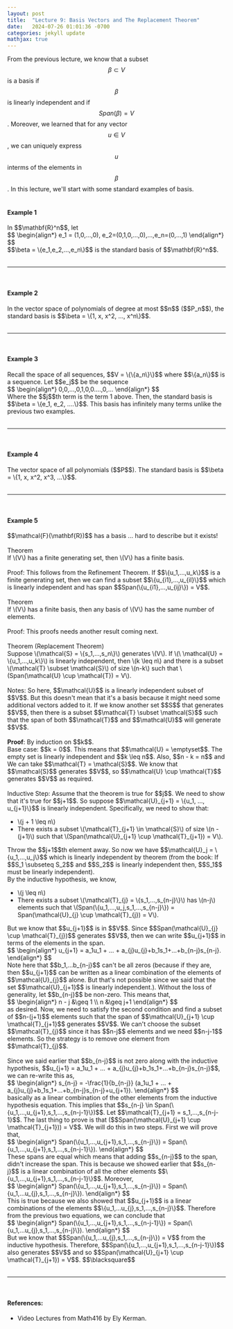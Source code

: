 ```yaml
---
layout: post
title:  "Lecture 9: Basis Vectors and The Replacement Theorem"
date:   2024-07-26 01:01:36 -0700
categories: jekyll update
mathjax: true
---
```

From the previous lecture, we know that a subset $$\beta \subset V$$ is a basis if $$\beta$$ is linearly independent and if $$Span(\beta) = V$$. Moreover, we learned that for any vector $$u \in V$$, we can uniquely express $$u$$ interms of the elements in $$\beta$$. In this lecture, we'll start with some standard examples of basis.
<br>
<br>
<!------------------------------------------------------------------------------------>
<h4><b>Example 1</b></h4>
In $$\mathbf{R}^n$$, let
<div>
	$$
	\begin{align*}
	 e_1 = (1,0,...,0), e_2=(0,1,0,...,0),...,e_n=(0,...,1)
	\end{align*}
	$$
</div>
$$\beta = \{e_1,e_2,...,e_n\}$$ is the standard basis of $$\mathbf{R}^n$$.
<br>
<br>
<hr>
<br>
<!------------------------------------------------------------------------------------>
<h4><b>Example 2</b></h4>
In the vector space of polynomials of degree at most $$n$$ ($$P_n$$), the standard basis is $$\beta = \{1, x, x^2, ..., x^n\}$$. 
<br>
<br>
<hr>
<br>
<!------------------------------------------------------------------------------------>
<h4><b>Example 3</b></h4>
Recall the space of all sequences, $$V = \{\{a_n\}\}$$ where $$\{a_n\}$$ is a sequence. Let $$e_j$$ be the sequence
<div>
	$$
	\begin{align*}
	 0,0,...,0,1,0,0....,0,...
	\end{align*}
	$$
</div>
Where the $$j$$th term is the term 1 above. Then, the standard basis is $$\beta = \{e_1, e_2, ....\}$$. This basis has infinitely many terms unlike the previous two examples.
<br>
<br>
<hr>
<br>
<!------------------------------------------------------------------------------------>
<h4><b>Example 4</b></h4>
The vector space of all polynomials ($$P$$). The standard basis is $$\beta = \{1, x, x^2, x^3, ...\}$$.
<br>
<br>
<hr>
<br>
<!------------------------------------------------------------------------------------>
<h4><b>Example 5</b></h4>
$$\mathcal{F}(\mathbf{R})$$ has a basis ... hard to describe but it exists!
<br>
<br>
<!------------------------------------------------------------------------------------>
<div class="purdiv">
Theorem
</div>
<div class="purbdiv">
If \(V\) has a finite generating set, then \(V\) has a finite basis.
</div>
<br>
Proof: This follows from the Refinement Theorem. If $$\{u_1,...,u_k\}$$ is a finite generating set, then we can find a subset $$\{u_{i1},...,u_{il}\}$$ which is linearly independent and has span $$Span(\{u_{i1},...,u_{ij}\}) = V$$.
<br>
<br>
<!------------------------------------------------------------------------------------>
<div class="purdiv">
Theorem
</div>
<div class="purbdiv">
If \(V\) has a finite basis, then any basis of \(V\) has the same number of elements.
</div>
<br>
Proof: This proofs needs another result coming next.
<br>
<br>
<!------------------------------------------------------------------------------------>
<div class="purdiv">
Theorem (Replacement Theorem)
</div>
<div class="purbdiv">
Suppose \(\mathcal{S} = \{s_1,...,s_n\}\) generates \(V\). If \(\ \mathcal{U} = \{u_1,...,u_k\}\) is linearly independent, then \(k \leq n\) and there is a subset \(\mathcal{T} \subset \mathcal{S}\) of size \(n-k\) such that \(Span(\mathcal{U} \cup \mathcal{T}) = V\).
</div>
<br>
Notes: So here, $$\mathcal{U}$$ is a linearly independent subset of $$V$$. But this doesn't mean that it's a basis because it might need some additional vectors added to it. If we know another set $$S$$ that generates $$V$$, then there is a subset $$\mathcal{T} \subset \mathcal{S}$$ such that the span of both $$\mathcal{T}$$ and $$\mathcal{U}$$ will generate $$V$$.
<br>
<br>
<b>Proof</b>: By induction on $$k$$.
<br>
Base case: $$k = 0$$. This means that $$\mathcal{U} = \emptyset$$. The empty set is linearly independent and $$k \leq n$$. Also, $$n - k = n$$ and We can take $$\mathcal{T} = \mathcal{S}$$. We know that $$\mathcal{S}$$ generates $$V$$, so $$\mathcal{U} \cup \mathcal{T}$$ generates $$V$$ as required.
<br><br>
Inductive Step: Assume that the theorem is true for $$j$$. We need to show that it's true for $$j+1$$. So suppose $$\mathcal{U}_{j+1} = \{u_1, ..., u_{j+1}\}$$ is linearly independent. Specifically, we need to show that:
<ul>
	<li>\(j + 1 \leq n\)</li>
	<li>There exists a subset \(\mathcal{T}_{j+1} \in \mathcal{S}\) of size \(n - (j+1)\) such that \(Span(\mathcal{U}_{j+1} \cup \mathcal{T}_{j+1}) = V\).</li>
</ul>
Throw the $$j+1$$th element away. So now we have $$\mathcal{U}_j = \{u_1,...,u_j\}$$ which is linearly independent by theorem (from the book: If $$S_1 \subseteq S_2$$ and $$S_2$$ is linearly independent then, $$S_1$$ must be linearly independent). 
<br>
By the inductive hypothesis, we know,
<ul>
	<li>\(j \leq n\)</li>
	<li>There exists a subset \(\mathcal{T}_{j} = \{s_1,...,s_{n-j}\}\) has \(n-j\) elements such that \(Span(\{u_1,...,u_j,s_1,...,s_{n-j}\}) = Span(\mathcal{U}_{j} \cup \mathcal{T}_{j}) = V\).</li>
</ul>
But we know that $$u_{j+1}$$ is in $$V$$. Since $$Span(\mathcal{U}_{j} \cup \mathcal{T}_{j})$$ generates $$V$$, then we can write $$u_{j+1}$$ in terms of the elements in the span.
<div>
	$$
	\begin{align*}
	 u_{j+1} = a_1u_1 + ... + a_{j}u_{j}+b_1s_1+...+b_{n-j}s_{n-j}.
	\end{align*}
	$$
</div>
Note here that $$b_1,...b_{n-j}$$ can't be all zeros (because if they are, then $$u_{j+1}$$ can be written as a linear combination of the elements of $$\mathcal{U}_{j}$$ alone. But that's not possible since we said that the set $$\mathcal{U}_{j+1}$$ is linearly independent.). Without the loss of generality, let $$b_{n-j}$$ be non-zero. This means that,
<div>
	$$
	\begin{align*}
	 n - j &\geq 1 \\
	 n &\geq j+1
	\end{align*}
	$$
</div>
as desired. Now, we need to satisfy the second condition and find a subset of $$n-(j+1)$$ elements such that the span of $$\mathcal{U}_{j+1} \cup \mathcal{T}_{j+1}$$ generates $$V$$. We can't choose the subset $$\mathcal{T}_{j}$$ since it has $$n-j$$ elements and we need $$n-j-1$$ elements. So the strategy is to remove one element from $$\mathcal{T}_{j}$$. 
<br>
<br>
Since we said earlier that $$b_{n-j}$$ is not zero along with the inductive hypothesis, $$u_{j+1} = a_1u_1 + ... + a_{j}u_{j}+b_1s_1+...+b_{n-j}s_{n-j}$$, we can re-write this as,
<div>
	$$
	\begin{align*}
	 s_{n-j} = -\frac{1}{b_{n-j}} (a_1u_1 + ... + a_{j}u_{j}+b_1s_1+...+b_{n-j}s_{n-j}+u_{j+1}).
	\end{align*}
	$$
</div>
basically as a linear combination of the other elements from the inductive hypothesis equation. This implies that $$s_{n-j} \in Span(\{u_1,...,u_{j+1},s_1,...,s_{n-j-1}\})$$. Let $$\mathcal{T}_{j+1} = s_1,...,s_{n-j-1}$$. The last thing to prove is that ($$Span(\mathcal{U}_{j+1} \cup \mathcal{T}_{j+1})) = V$$. We will do this in two steps. First we will prove that,
<div>
	$$
	\begin{align*}
	 Span(\{u_1,...,u_{j+1},s_1,...,s_{n-j}\}) = Span(\{u_1,...,u_{j+1},s_1,...,s_{n-j-1}\}).
	\end{align*}
	$$
</div>
These spans are equal which means that adding $$s_{n-j}$$ to the span, didn't increase the span. This is because we showed earlier that $$s_{n-j}$$ is a linear combination of all the other elements $$\{u_1,...,u_{j+1},s_1,...,s_{n-j-1}\}$$. Moreover,
<div>
	$$
	\begin{align*}
	Span(\{u_1,...,u_{j+1},s_1,...,s_{n-j}\}) = Span(\{u_1,...u_{j},s_1,...,s_{n-j}\}).
	\end{align*}
	$$
</div>
This is true because we also showed that $$u_{j+1}$$ is a linear combinations of the elements $$\{u_1,...u_{j},s_1,...,s_{n-j}\}$$. Therefore from the previous two equations, we can conclude that
<div>
	$$
	\begin{align*}
	Span(\{u_1,...,u_{j+1},s_1,...,s_{n-j-1}\}) = Span(\{u_1,...u_{j},s_1,...,s_{n-j}\}).
	\end{align*}
	$$
</div>
But we know that $$Span(\{u_1,...u_{j},s_1,...,s_{n-j}\}) = V$$ from the inductive hypothesis. Therefore, $$Span(\{u_1,...,u_{j+1},s_1,...,s_{n-j-1}\})$$ also generates $$V$$ and so $$Span(\mathcal{U}_{j+1} \cup \mathcal{T}_{j+1}) = V$$. $$\blacksquare$$
<br>
<br>
<hr>
<br>
<!------------------------------------------------------------------------------------>
<h4><b>References:</b></h4>
<ul>
<li>Video Lectures from Math416 by Ely Kerman.</li>
</ul>
























